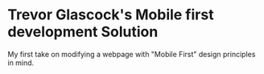 # Trevor Glascock's Mobile first development Solution

My first take on modifying a webpage with "Mobile First" design principles in mind.
